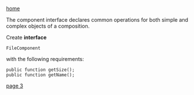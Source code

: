 [home](./page01.md)

The component interface declares common operations for both simple and complex objects of a composition.

Create **interface**
```
FileComponent
```
with the following requirements:
```
public function getSize();
public function getName();
```


[page 3](./page03.md)
